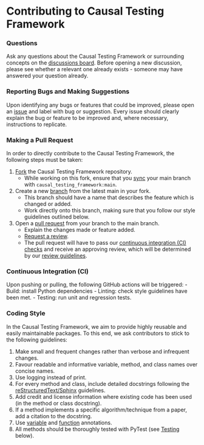 # Contributing to Causal Testing Framework

### Questions
Ask any questions about the Causal Testing Framework or surrounding concepts on the
[discussions board](https://github.com/CITCOM-project/CausalTestingFramework/discussions). Before opening a new
discussion, please see whether a relevant one already exists - someone may have answered your question already.

### Reporting Bugs and Making Suggestions
Upon identifying any bugs or features that could be improved, please open an 
[issue](https://github.com/CITCOM-project/CausalTestingFramework/issues) and label with bug or suggestion. Every issue
should clearly explain the bug or feature to be improved and, where necessary, instructions to replicate.

### Making a Pull Request
In order to directly contribute to the Causal Testing Framework, the following steps must be taken:
1. [Fork](https://docs.github.com/en/get-started/quickstart/fork-a-repo) the Causal Testing Framework repository.
    - While working on this fork, ensure that you 
      [sync](https://docs.github.com/en/pull-requests/collaborating-with-pull-requests/working-with-forks/syncing-a-fork) 
      your main branch with `causal_testing_framework:main`.
2. Create a new [branch](https://docs.github.com/en/pull-requests/collaborating-with-pull-requests/proposing-changes-to-your-work-with-pull-requests/creating-and-deleting-branches-within-your-repository)
   from the latest main in your fork. 
   - This branch should have a name that describes the feature which is changed or added.
   - Work directly onto this branch, making sure that you follow our style guidelines outlined below.
3. Open a [pull request](https://docs.github.com/en/pull-requests/collaborating-with-pull-requests/proposing-changes-to-your-work-with-pull-requests/creating-a-pull-request) 
   from your branch to the main branch.
   - Explain the changes made or feature added.
   - [Request a review](https://docs.github.com/en/pull-requests/collaborating-with-pull-requests/proposing-changes-to-your-work-with-pull-requests/requesting-a-pull-request-review).
   - The pull request will have to pass our [continuous integration (CI) checks](#continuous-integration-ci) and receive an 
     approving review, which will be determined by our [review guidelines]().
     
### Continuous Integration (CI)
Upon pushing or pulling, the following GitHub actions will be triggered:
    - Build: install Python dependencies
    - Linting: check style guidelines have been met.
    - Testing: run unit and regression tests.

### Coding Style
In the Causal Testing Framework, we aim to provide highly reusable and easily maintainable packages. To this end,
we ask contributors to stick to the following guidelines:
1. Make small and frequent changes rather than verbose and infrequent changes.
2. Favour readable and informative variable, method, and class names over concise names.
3. Use logging instead of print.
4. For every method and class, include detailed docstrings following the 
   [reStructuredText/Sphinx](https://sphinx-rtd-tutorial.readthedocs.io/en/latest/docstrings.html) guidelines.
5. Add credit and license information where existing code has been used (in the method or class docstring).
6. If a method implements a specific algorithm/technique from a paper, add a citation to the docstring.
7. Use [variable](https://www.python.org/dev/peps/pep-0008/#variable-annotations) and [function](https://www.python.org/dev/peps/pep-0008/#function-annotations)
   annotations.
8. All methods should be thoroughly tested with PyTest (see [Testing]() below).
